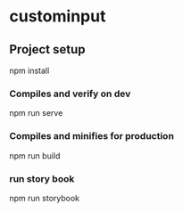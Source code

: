 # custominput

## Project setup
npm install

### Compiles and verify on dev
npm run serve

### Compiles and minifies for production
npm run build

### run story book
npm run storybook

